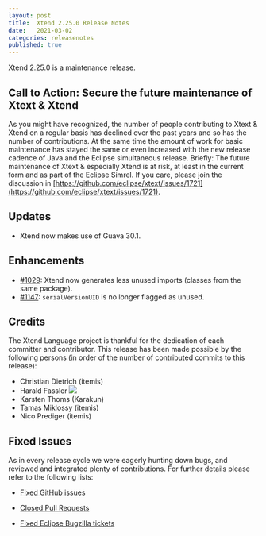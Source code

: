 ```yaml
---
layout: post
title:  Xtend 2.25.0 Release Notes
date:   2021-03-02
categories: releasenotes
published: true
---
```


Xtend 2.25.0 is a maintenance release.

## Call to Action: Secure the future maintenance of Xtext & Xtend

As you might have recognized, the number of people contributing to Xtext & Xtend on a regular basis has declined over the past years and so has the number of contributions. At the same time the amount of work for basic maintenance has stayed the same or even increased with the new release cadence of Java and the Eclipse simultaneous release. Briefly: The future maintenance of Xtext & especially Xtend is at risk, at least in the current form and as part of the Eclipse Simrel. If you care, please join the discussion in [https://github.com/eclipse/xtext/issues/1721](https://github.com/eclipse/xtext/issues/1721).

## Updates

* Xtend now makes use of Guava 30.1.

## Enhancements

* [#1029](https://github.com/eclipse/xtext-xtend/issues/1029): Xtend now generates less unused imports (classes from the same package).
* [#1147](https://github.com/eclipse/xtext-xtend/issues/1147): `serialVersionUID` is no longer flagged as unused.

## Credits

The Xtend Language project is thankful for the dedication of each committer and contributor. This release has been made possible by the following persons (in order of the number of contributed commits to this release):

- Christian Dietrich (itemis)
- Harald Fassler ![](https://img.shields.io/badge/-first%20time%20contributor-green.svg)
- Karsten Thoms (Karakun)
- Tamas Miklossy (itemis)
- Nico Prediger (itemis)

## Fixed Issues

As in every release cycle we were eagerly hunting down bugs, and reviewed and integrated plenty of contributions. For further details please refer to the following lists:

* [Fixed GitHub issues](https://github.com/search?q=is%3Aissue+milestone%3ARelease_2.25+is%3Aclosed+repo%3Aeclipse%2Fxtext-xtend&type=Issues)

* [Closed Pull Requests](https://github.com/search?q=is%3Apr+milestone%3ARelease_2.25+is%3Aclosed+repo%3Aeclipse%2Fxtext-xtend&type=Issues)

* [Fixed Eclipse Bugzilla tickets](https://bugs.eclipse.org/bugs/buglist.cgi?bug_status=RESOLVED&bug_status=VERIFIED&bug_status=CLOSED&classification=Modeling&classification=Tools&columnlist=product%2Ccomponent%2Cassigned_to%2Cbug_status%2Cresolution%2Cshort_desc%2Cchangeddate%2Ckeywords&f0=OP&f1=OP&f3=CP&f4=CP&known_name=Xtext%202.25&list_id=16618269&product=TMF&product=Xtend&query_based_on=Xtext%202.25&query_format=advanced&status_whiteboard=v2.25&status_whiteboard_type=allwordssubstr)
